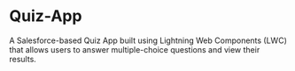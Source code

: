 # Quiz-App
A Salesforce-based Quiz App built using Lightning Web Components (LWC) that allows users to answer multiple-choice questions and view their results.
